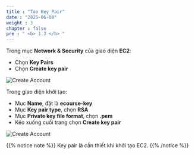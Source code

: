 ```yaml
---
title : "Tạo Key Pair"
date : "2025-06-08"
weight : 3
chapter : false
pre : " <b> 1.3 </b> "
---
```


Trong mục **Network & Security** của giao diện **EC2**:
- Chọn **Key Pairs**
- Chọn **Create key pair**

![Create Account](/NestJS-AWS-workshop/images/1/KP.png)

Trong giao diện khởi tạo:
- Mục **Name**, đặt là **ecourse-key**
- Mục **Key pair type**, chọn **RSA**
- Mục **Private key file format**, chọn **.pem**
- Kéo xuống cuối trang chọn **Create key pair**

![Create Account](/NestJS-AWS-workshop/images/1/KP1.PNG)

{{% notice note %}}
Key pair là cần thiết khi khởi tạo EC2.
{{% /notice %}}
